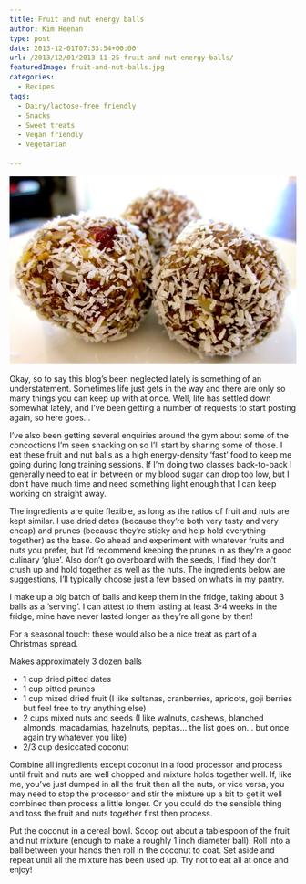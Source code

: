 ```yaml
---
title: Fruit and nut energy balls
author: Kim Heenan
type: post
date: 2013-12-01T07:33:54+00:00
url: /2013/12/01/2013-11-25-fruit-and-nut-energy-balls/
featuredImage: fruit-and-nut-balls.jpg
categories:
  - Recipes
tags:
  - Dairy/lactose-free friendly
  - Snacks
  - Sweet treats
  - Vegan friendly
  - Vegetarian

---
```


![](fruit-and-nut-balls.jpg)

Okay, so to say this blog’s been neglected lately is something of an understatement. Sometimes life just gets in the way and there are only so many things you can keep up with at once. Well, life has settled down somewhat lately, and I’ve been getting a number of requests to start posting again, so here goes…

I’ve also been getting several enquiries around the gym about some of the concoctions I’m seen snacking on so I’ll start by sharing some of those. I eat these fruit and nut balls as a high energy-density ‘fast’ food to keep me going during long training sessions. If I’m doing two classes back-to-back I generally need to eat in between or my blood sugar can drop too low, but I don’t have much time and need something light enough that I can keep working on straight away.

<!--more-->

The ingredients are quite flexible, as long as the ratios of fruit and nuts are kept similar. I use dried dates (because they’re both very tasty and very cheap) and prunes (because they’re sticky and help hold everything together) as the base. Go ahead and experiment with whatever fruits and nuts you prefer, but I’d recommend keeping the prunes in as they’re a good culinary ‘glue’. Also don’t go overboard with the seeds, I find they don’t crush up and hold together as well as the nuts. The ingredients below are suggestions, I’ll typically choose just a few based on what’s in my pantry.

 I make up a big batch of balls and keep them in the fridge, taking about 3 balls as a ‘serving’. I can attest to them lasting at least 3-4 weeks in the fridge, mine have never lasted longer as they’re all gone by then!

For a seasonal touch: these would also be a nice treat as part of a Christmas spread.

Makes approximately 3 dozen balls

  * 1 cup dried pitted dates
  * 1 cup pitted prunes
  * 1 cup mixed dried fruit (I like sultanas, cranberries, apricots, goji berries but feel free to try anything else)
  * 2 cups mixed nuts and seeds (I like walnuts, cashews, blanched almonds, macadamias, hazelnuts, pepitas… the list goes on… but once again try whatever you like)
  * 2/3 cup desiccated coconut

Combine all ingredients except coconut in a food processor and process until fruit and nuts are well chopped and mixture holds together well. If, like me, you’ve just dumped in all the fruit then all the nuts, or vice versa, you may need to stop the processor and stir the mixture up a bit to get it well combined then process a little longer. Or you could do the sensible thing and toss the fruit and nuts together first then process.

Put the coconut in a cereal bowl. Scoop out about a tablespoon of the fruit and nut mixture (enough to make a roughly 1 inch diameter ball). Roll into a ball between your hands then roll in the coconut to coat. Set aside and repeat until all the mixture has been used up. Try not to eat all at once and enjoy!
